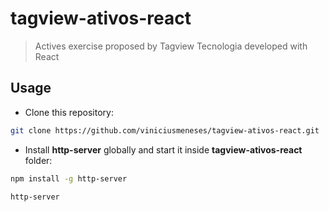 # tagview-ativos-react

> Actives exercise proposed by Tagview Tecnologia developed with React

## Usage

- Clone this repository:

```bash
git clone https://github.com/viniciusmeneses/tagview-ativos-react.git
```

- Install **http-server** globally and start it inside **tagview-ativos-react** folder:

```bash
npm install -g http-server
```
```bash
http-server
```